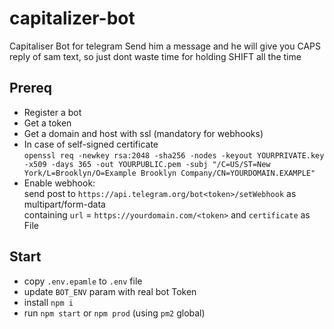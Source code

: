 # capitalizer-bot
Capitaliser Bot for telegram
Send him a message and he will give you CAPS reply of sam text, so just dont waste time for holding SHIFT all the time

## Prereq
* Register a bot
* Get a token
* Get a domain and host with ssl (mandatory for webhooks)
* In case of self-signed certificate  
  `openssl req -newkey rsa:2048 -sha256 -nodes -keyout YOURPRIVATE.key -x509 -days 365 -out YOURPUBLIC.pem -subj "/C=US/ST=New York/L=Brooklyn/O=Example Brooklyn Company/CN=YOURDOMAIN.EXAMPLE"`
* Enable webhook:  
  send post to `https://api.telegram.org/bot<token>/setWebhook` as multipart/form-data   
  containing `url` = `https://yourdomain.com/<token>` and `certificate` as File

## Start
* copy `.env.epamle` to `.env` file
* update `BOT_ENV` param with real bot Token
* install `npm i`
* run `npm start` or `npm prod` (using `pm2` global)
